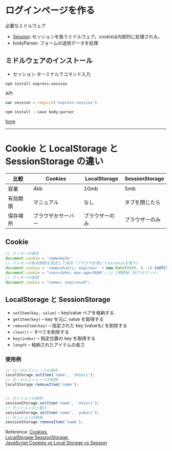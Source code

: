# ログインページを作る
必要なミドルウェア
- [Session](https://expressjs.com/en/resources/middleware/session.html): セッションを扱うミドルウェア。cookieは内部的に処理される。
- bodyParser: フォームの送信データを処理

## ミドルウェアのインストール
- セッション
ターミナルでコマンド入力
```
npm install express-session
```
API
```js
var session = require('express-session')
```

```
npm install --save body-parser
```
[form](https://www.tutorialspoint.com/expressjs/expressjs_form_data.htm)

***

# Cookie と LocalStorage と SessionStorage の違い
| 比較 | Cookies | LocalStorage | SessionStorage |
| --- | --- | --- | --- |
| 容量 | 4kb | 10mb | 5mb |
| 有効期限 | マニュアル | なし | タブを閉じたら |
| 保存場所 | ブラウザかサーバー | ブラウザーのみ | ブラウザーのみ |

## Cookie
```js
// クッキーの保存
document.cookie = 'name=Kyle'
// クッキーの有効期限を設定して保存（ブラウザを閉じてもcookieを残す)
document.cookie = 'name=shiori; expires=' + new Date(9999, 0, 1).toUTCString()
document.cookie = "user=John; max-age=3600"; // 1時間後（秒でカウント）
// クッキーの削除
document.cookie = "name=; expires=0";
```

## LocalStorage と SessionStorage
- `setItem(key, value)` – key/value ペアを格納する.
- `getItem(key)` – key を元に value を取得する
- `removeItem(key)` – 指定された key (valueも) を削除する
- `clear()` – すべてを削除する
- `key(index)` – 指定位置の key を取得する
- `length` – 格納されたアイテムの長さ

### 使用例
```js
// ローカルストレージの保存
localStorage.setItem('name', 'shiori');
// ローカルストレージの削除
localStorage.removeItem('name');


// セッションの保存
sessionStorage.setItem('name', 'shiori');
// セッションの上書き
sessionStorage.setItem('name', 'yukari');
// セッションの削除
sessionStorage.removeItem('name');
```

 Reference: 
[Cookies](https://ja.javascript.info/cookie),   
[LocalStorage,SessionStorage](https://ja.javascript.info/localstorage),   
[JavaScript Cookies vs Local Storage vs Session](https://www.youtube.com/watch?v=GihQAC1I39Q)